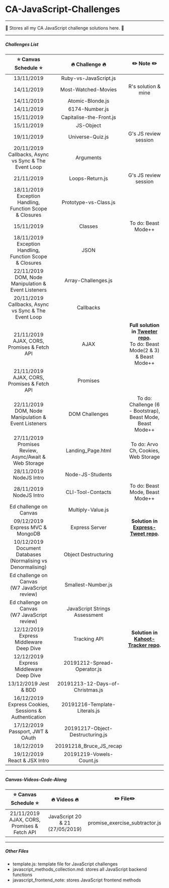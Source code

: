 # CA-JavaScript-Challenges

---
:whale: Stores all my CA JavaScript challenge solutions here. :whale: 

---
##### Challenges List

|:star: Canvas Schedule :star:|     :fire: Challenge :fire:     |   :pencil2: Note :pencil2:       | 
|:----------------------------:|:-------------------------------:|:-------------------------------:|
|13/11/2019            |       Ruby-vs-JavaScript.js     |                                         |
|14/11/2019            |       Most-Watched-Movies       |        R's solution & mine              |
|14/11/2019            |       Atomic-Blonde.js          |                                         |
|14/11/2019            |       6174-Number.js            |                                         |
|15/11/2019            |       Capitalise-the-Front.js   |                                         |
|15/11/2019            |       JS-Object                 |                                         |
|19/11/2019            |       Universe-Quiz.js          |        G's JS review session            |
|20/11/2019</br>Callbacks, Async vs Sync & The Event Loop|Arguments|                               |
|21/11/2019            |       Loops-Return.js           |        G's JS review session            |
|18/11/2019</br>Exception Handling, Function Scope & Closures| Prototype-vs-Class.js|              |
|15/11/2019            |       Classes                   |        To do: Beast Mode++              |
|18/11/2019</br>Exception Handling, Function Scope & Closures|       JSON   |                      |
|22/11/2019</br>DOM, Node Manipulation & Event Listeners|Array-Challenges.js|                      |
|20/11/2019</br>Callbacks, Async vs Sync & The Event Loop|Callbacks|                               |
|21/11/2019</br>AJAX, CORS, Promises & Fetch API|AJAX        |__Full solution in [Tweeter repo](https://github.com/EllieChen-Git/Tweeter).__</br>To do: Beast Mode(2 & 3) & Beast Mode++                              |         
|21/11/2019</br>AJAX, CORS, Promises & Fetch API|Promises    |                                     |    
|22/11/2019</br>DOM, Node Manipulation & Event Listeners|DOM Challenges|To do: Challenge (6 - Bootstrap), Beast Mode, Beast Mode++                                                                                 |   
|27/11/2019</br>Promises Review, Async/Await & Web Storage|Landing_Page.html|To do: Arvo Ch, Cookies, Web Storage| 
|28/11/2019 NodeJS Intro|Node-JS-Students|                                                         |
|28/11/2019 NodeJS Intro|CLI-Tool-Contacts|To do: Beast Mode, Beast Mode++                         |
|Ed challenge on Canvas |Multiply-Value.js|                                                        |
|09/12/2019 Express MVC & MongoDB|Express Server|__Solution in [Express-Tweet repo](https://github.com/EllieChen-Git/Express-Tweet).__                                                                    | 
|10/12/2019</br>Document Databases (Normalising vs Denormalising)|Object Destructuring|            |
|Ed challenge on Canvas<br>(W7 JavaScript review) |Smallest-Number.js|                             |
|Ed challenge on Canvas<br>(W7 JavaScript review) |JavaScript Strings Assessment |                 |
|12/12/2019<br>Express Middleware Deep Dive|Tracking API|__Solution in [Kahoot-Tracker repo](https://github.com/EllieChen-Git/Kahoot-Tracker).__                                                                   |
|12/12/2019<br>Express Middleware Deep Dive|20191212-Spread-Operator.js|                           |
|13/12/2019 Jest & BDD|20191213-12-Days-of-Christmas.js|                                           |
|16/12/2019<br>Express Cookies, Sessions & Authentication|20191216-Template-Literals.js|           |
|17/12/2019 Passport, JWT & OAuth|20191217-Object-Destructuring.js|                                |
|18/12/2019|20191218_Bruce_JS_recap|           |                                                   |
|19/12/2019 React & JSX Intro|20191219-Vowels-Count.js|           |                                 |

<!-- |28/11/2019 NodeJS Intro|Webpack.js|__To do__(We haven't learnt Webpack. Will do this one later.)  |             -->
---

##### Canvas-Videos-Code-Along

|    :star: Canvas Schedule :star:     |       :fire: Videos :fire:      |   :pencil2: File:pencil2:      | 
|:------------------------------------:|:-------------------------------:|:------------------------------:|
| 21/11/2019 AJAX, CORS, Promises & Fetch API| JavaScript 20 & 21 (27/05/2019) | promise_exercise_subtractor.js |


---
##### Other Files

- template.js: template file for JavaScript challenges
- javascript_methods_collection.md: stores all JavaScript backend functions
- javascript_frontend_note: stores JavaScript frontend methods
